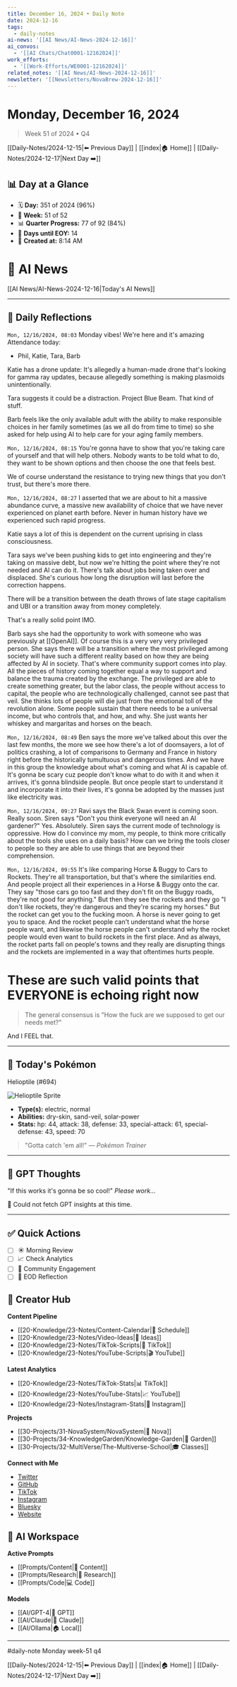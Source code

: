 ```yaml
---
title: December 16, 2024 • Daily Note
date: 2024-12-16
tags:
  - daily-notes
ai-news: '[[AI News/AI-News-2024-12-16]]'
ai_convos:
  - '[[AI Chats/Chat0001-12162024]]'
work_efforts:
  - '[[Work-Efforts/WE0001-12162024]]'
related_notes: '[[AI News/AI-News-2024-12-16]]'
newsletter: '[[Newsletters/NovaBrew-2024-12-16]]'
---
```

# Monday, December 16, 2024
> Week 51 of 2024 • Q4

[[Daily-Notes/2024-12-15|⬅️ Previous Day]] | [[index|🏠 Home]] | [[Daily-Notes/2024-12-17|Next Day ➡️]]

## 📊 Day at a Glance
- 🗓️ **Day:** 351 of 2024 (96%)
- 📅 **Week:** 51 of 52
- 📊 **Quarter Progress:** 77 of 92 (84%)
- 🎯 **Days until EOY:** 14
- 🔄 **Created at:** 8:14 AM


# 📰 AI News
[[AI News/AI-News-2024-12-16|Today's AI News]]

---

## 📝 Daily Reflections

`Mon, 12/16/2024, 08:03`
Monday vibes! We're here and it's amazing
Attendance today:
- Phil, Katie, Tara, Barb

Katie has a drone update: It's allegedly a human-made drone that's looking for gamma ray updates, because allegedly something is making plasmoids unintentionally.

Tara suggests it could be a distraction. Project Blue Beam. That kind of stuff.

Barb feels like the only available adult with the ability to make responsible choices in her family sometimes (as we all do from time to time) so she asked for help using AI to help care for your aging family members.

`Mon, 12/16/2024, 08:15`
You're gonna have to show that you're taking care of yourself and that will help others. Nobody wants to be told what to do, they want to be shown options and then choose the one that feels best.

We of course understand the resistance to trying new things that you don't trust, but there's more there.

`Mon, 12/16/2024, 08:27`
I asserted that we are about to hit a massive abundance curve, a massive new availability of choice that we have never experienced on planet earth before. Never in human history have we experienced such rapid progress.

Katie says a lot of this is dependent on the current uprising in class consciousness.

Tara says we've been pushing kids to get into engineering and they're taking on massive debt, but now we're hitting the point where they're not needed and AI can do it. There's talk about jobs being taken over and displaced. She's curious how long the disruption will last before the correction happens.

There will be a transition between the death throws of late stage capitalism and UBI or a transition away from money completely.

That's a really solid point IMO.

Barb says she had the opportunity to work with someone who was previously at [[OpenAI]]. Of course this is a very very very privileged person. She says there will be a transition where the most privileged among society will have such a different reality based on how they are being affected by AI in society. That's where community support comes into play. All the pieces of history coming together equal a way to support and balance the trauma created by the exchange.
The privileged are able to create something greater, but the labor class, the people without access to capital, the people who are technologically challenged, cannot see past that veil.
She thinks lots of people will die just from the emotional toll of the revolution alone. 
Some people sustain that there needs to be a universal income, but who controls that, and how, and why. She just wants her whiskey and margaritas and horses on the beach.

`Mon, 12/16/2024, 08:49`
Ben says the more we've talked about this over the last few months, the more we see how there's a lot of doomsayers, a lot of politics crashing, a lot of comparisons to Germany and France in history right before the historically tumultuous and dangerous times. And we have in this group the knowledge about what's coming and what AI is capable of. It's gonna be scary cuz people don't know what to do with it and when it arrives, it's gonna blindside people. But once people start to understand it and incorporate it into their lives, it's gonna be adopted by the masses just like electricity was.

`Mon, 12/16/2024, 09:27`
Ravi says the Black Swan event is coming soon. Really soon.
Siren says "Don't you think everyone will need an AI gardener?" Yes. Absolutely.
Siren says the current mode of technology is oppressive. How do I convince my mom, my people, to think more critically about the tools she uses on a daily basis? How can we bring the tools closer to people so they are able to use things that are beyond their comprehension.

`Mon, 12/16/2024, 09:55`
It's like comparing Horse & Buggy to Cars to Rockets. They're all transportation, but that's where the similarities end. And people project all their experiences in a Horse & Buggy onto the car. They say "those cars go too fast and they don't fit on the Buggy roads, they're not good for anything." But then they see the rockets and they go "I don't like rockets, they're dangerous and they're scaring my horses." But the rocket can get you to the fucking moon. A horse is never going to get you to space. And the rocket people can't understand what the horse people want, and likewise the horse people can't understand why the rocket people would even want to build rockets in the first place.
And as always, the rocket parts fall on people's towns and they really are disrupting things and the rockets are implemented in a way that oftentimes hurts people.

# These are such valid points that EVERYONE is echoing right now

>The general consensus is "How the fuck are we supposed to get our needs met?"

And I FEEL that.



---

## 🐾 Today's Pokémon

Helioptile (#694)

![Helioptile Sprite](https://raw.githubusercontent.com/PokeAPI/sprites/master/sprites/pokemon/694.png)

- **Type(s):** electric, normal
- **Abilities:** dry-skin, sand-veil, solar-power
- **Stats:** hp: 44, attack: 38, defense: 33, special-attack: 61, special-defense: 43, speed: 70

> "Gotta catch 'em all!" — *Pokémon Trainer*
    

---

## 🤖 GPT Thoughts

"If this works it's gonna be so cool!"
*Please work...*

🤖 Could not fetch GPT insights at this time.


---

## ✅ Quick Actions
- [ ] ☀️ Morning Review
- [ ] 📈 Check Analytics
- [ ] 🤝 Community Engagement
- [ ] 🌙 EOD Reflection

## 📱 Creator Hub
**Content Pipeline**
- [[20-Knowledge/23-Notes/Content-Calendar|📅 Schedule]]
- [[20-Knowledge/23-Notes/Video-Ideas|🎥 Ideas]]
- [[20-Knowledge/23-Notes/TikTok-Scripts|📝 TikTok]]
- [[20-Knowledge/23-Notes/YouTube-Scripts|🎬 YouTube]]

**Latest Analytics**
- [[20-Knowledge/23-Notes/TikTok-Stats|📊 TikTok]]
- [[20-Knowledge/23-Notes/YouTube-Stats|📈 YouTube]]
- [[20-Knowledge/23-Notes/Instagram-Stats|📸 Instagram]]

**Projects**
- [[30-Projects/31-NovaSystem/NovaSystem|🤖 Nova]]
- [[30-Projects/34-KnowledgeGarden/Knowledge-Garden|🌳 Garden]]
- [[30-Projects/32-MultiVerse/The-Multiverse-School|🎓 Classes]]

**Connect with Me**
- [Twitter](https://twitter.com/thecoffeejesus)
- [GitHub](https://github.com/ctavolazzi)
- [TikTok](https://tiktok.com/@thecoffeejesus)
- [Instagram](https://instagram.com/thecoffeejesus)
- [Bluesky](https://bsky.app/profile/thecoffeejesus.bsky.social)
- [Website](https://thecoffeejesus.com)

## 🤖 AI Workspace
**Active Prompts**
- [[Prompts/Content|📝 Content]]
- [[Prompts/Research|🔬 Research]]
- [[Prompts/Code|💻 Code]]

**Models**
- [[AI/GPT-4|💬 GPT]]
- [[AI/Claude|🧠 Claude]]
- [[AI/Ollama|🏠 Local]]

---

#daily-note  Monday week-51 q4

[[Daily-Notes/2024-12-15|⬅️ Previous Day]] | [[index|🏠 Home]] | [[Daily-Notes/2024-12-17|Next Day ➡️]]
